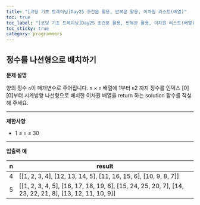 ```yaml
---
title: "[코딩 기초 트레이닝]Day25 조건문 활용, 반복문 활용, 이차원 리스트(배열)"
toc: true
toc_label: "[코딩 기초 트레이닝]Day25 조건문 활용, 반복문 활용, 이차원 리스트(배열)"
toc_sticky: true
category: programmers
---
```


## 정수를 나선형으로 배치하기

**문제 설명**

양의 정수 `n`이 매개변수로 주어집니다. `n` × `n` 배열에 1부터 `n`2 까지 정수를 인덱스 [0][0]부터 시계방향 나선형으로 배치한 이차원 배열을 return 하는 solution 함수를 작성해 주세요.

------

**제한사항**

- 1 ≤ `n` ≤ 30

------

**입출력 예**

| n    | result                                                       |
| ---- | ------------------------------------------------------------ |
| 4    | [[1, 2, 3, 4], [12, 13, 14, 5], [11, 16, 15, 6], [10, 9, 8, 7]] |
| 5    | [[1, 2, 3, 4, 5], [16, 17, 18, 19, 6], [15, 24, 25, 20, 7], [14, 23, 22, 21, 8], [13, 12, 11, 10, 9]] |